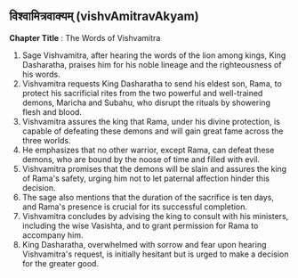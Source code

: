 ## विश्वामित्रवाक्यम् (vishvAmitravAkyam)
**Chapter Title** : The Words of Vishvamitra

1. Sage Vishvamitra, after hearing the words of the lion among kings, King Dasharatha, praises him for his noble lineage and the righteousness of his words.
2. Vishvamitra requests King Dasharatha to send his eldest son, Rama, to protect his sacrificial rites from the two powerful and well-trained demons, Maricha and Subahu, who disrupt the rituals by showering flesh and blood.
3. Vishvamitra assures the king that Rama, under his divine protection, is capable of defeating these demons and will gain great fame across the three worlds.
4. He emphasizes that no other warrior, except Rama, can defeat these demons, who are bound by the noose of time and filled with evil.
5. Vishvamitra promises that the demons will be slain and assures the king of Rama's safety, urging him not to let paternal affection hinder this decision.
6. The sage also mentions that the duration of the sacrifice is ten days, and Rama's presence is crucial for its successful completion.
7. Vishvamitra concludes by advising the king to consult with his ministers, including the wise Vasishta, and to grant permission for Rama to accompany him.
8. King Dasharatha, overwhelmed with sorrow and fear upon hearing Vishvamitra's request, is initially hesitant but is urged to make a decision for the greater good.